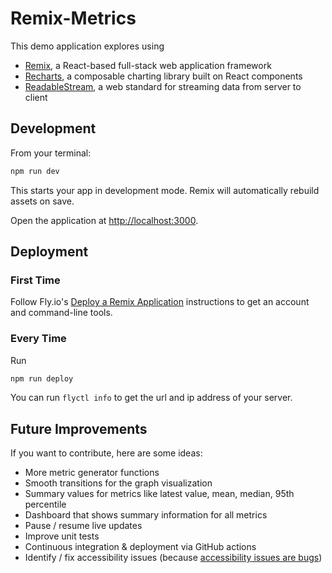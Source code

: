# Remix-Metrics

This demo application explores using

* [Remix](https://remix.run/), a React-based full-stack web application framework
* [Recharts](https://recharts.org/), a composable charting library built on React components
* [ReadableStream](https://developer.mozilla.org/en-US/docs/Web/API/ReadableStream), a web standard for streaming data from server to client

## Development

From your terminal:

```sh
npm run dev
```

This starts your app in development mode. Remix will automatically rebuild assets on save.

Open the application at [http://localhost:3000](https://localhost:3000).

## Deployment

### First Time

Follow Fly.io's [Deploy a Remix Application](https://fly.io/docs/getting-started/remix/) instructions to get an account and command-line tools.

### Every Time

Run

```sh
npm run deploy
```

You can run `flyctl info` to get the url and ip address of your server.

## Future Improvements

If you want to contribute, here are some ideas:

* More metric generator functions
* Smooth transitions for the graph visualization
* Summary values for metrics like latest value, mean, median, 95th percentile
* Dashboard that shows summary information for all metrics
* Pause / resume live updates
* Improve unit tests
* Continuous integration & deployment via GitHub actions
* Identify / fix accessibility issues (because [accessibility issues are bugs](https://sheribyrnehaber.com/why-accessibility-bugs-are-a-good-thing-and-how-to-handle-them/))
